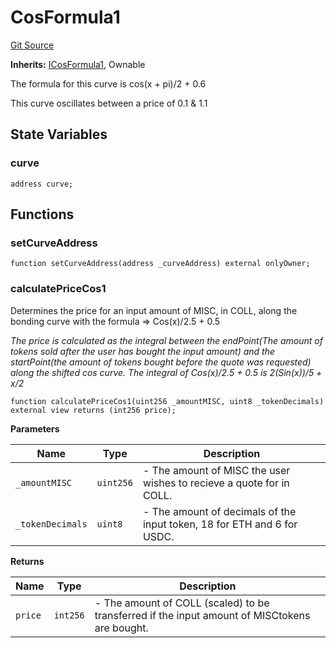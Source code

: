 # CosFormula1
[Git Source](https://github.com/TamaraRingas/Misc-Bonding-Curves/blob/ff25700444f7f4c67d29f4a0a36244531dce36c7/src/contracts/CosFormula1.sol)

**Inherits:**
[ICosFormula1](/src/interfaces/ICosFormula1.sol/interface.ICosFormula1.md), Ownable

The formula for this curve is cos(x + pi)/2 + 0.6

This curve oscillates between a price of 0.1 & 1.1


## State Variables
### curve

```solidity
address curve;
```


## Functions
### setCurveAddress


```solidity
function setCurveAddress(address _curveAddress) external onlyOwner;
```

### calculatePriceCos1

Determines the price for an input amount of MISC, in COLL, along the bonding curve with the formula => Cos(x)/2.5 + 0.5

*The price is calculated as the integral between the endPoint(The amount of tokens sold after the user has bought the input amount) and the startPoint(the amount of tokens bought before the quote was requested) along the shifted cos curve.
The integral of Cos(x)/2.5 + 0.5 is 2(Sin(x))/5 + x/2*


```solidity
function calculatePriceCos1(uint256 _amountMISC, uint8 _tokenDecimals) external view returns (int256 price);
```
**Parameters**

|Name|Type|Description|
|----|----|-----------|
|`_amountMISC`|`uint256`|- The amount of MISC the user wishes to recieve a quote for in COLL.|
|`_tokenDecimals`|`uint8`|- The amount of decimals of the input token, 18 for ETH and 6 for USDC.|

**Returns**

|Name|Type|Description|
|----|----|-----------|
|`price`|`int256`|- The amount of COLL (scaled) to be transferred if the input amount of MISCtokens are bought.|


